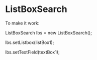 # ListBoxSearch

To make it work:

ListBoxSearch lbs = new ListBoxSearch();

lbs.setListbox(listBox1);

lbs.setTextField(textBox1);
